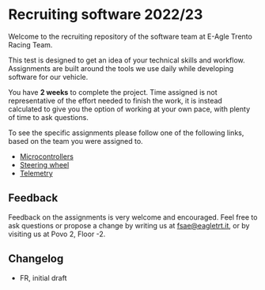 # Recruiting software 2022/23

Welcome to the recruiting repository of the software team at E-Agle Trento 
Racing Team.

This test is designed to get an idea of your technical skills and workflow. 
Assignments are built around the tools we use daily while developing software
for our vehicle.

You have **2 weeks** to complete the project. Time assigned is not
representative of the effort needed to finish the work, it is instead calculated 
to give you the option of working at your own pace, with plenty of time to ask
questions.

To see the specific assignments please follow one of the following links, based
on the team you were assigned to.

- [Microcontrollers](./microcontrollers/readme.md)
- [Steering wheel](./steering_wheel/readme.md)
- [Telemetry](./telemetry/readme.md)

## Feedback

Feedback on the assignments is very welcome and encouraged. Feel free to ask
questions or propose a change by writing us at fsae@eagletrt.it, or by visiting
us at Povo 2, Floor -2.

## Changelog

- FR, initial draft